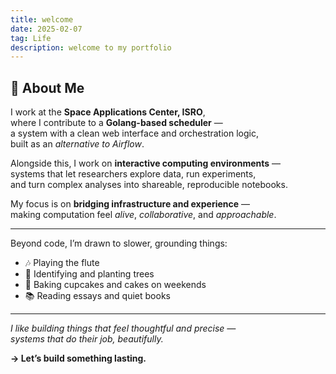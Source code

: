 ```yaml
---
title: welcome
date: 2025-02-07
tag: Life
description: welcome to my portfolio
---
```


## 🌿 About Me

I work at the **Space Applications Center, ISRO**,  
where I contribute to a **Golang-based scheduler** —  
a system with a clean web interface and orchestration logic,  
built as an *alternative to Airflow*.

Alongside this, I work on **interactive computing environments** —  
systems that let researchers explore data, run experiments,  
and turn complex analyses into shareable, reproducible notebooks.

My focus is on **bridging infrastructure and experience** —  
making computation feel *alive*, *collaborative*, and *approachable*.

---

Beyond code, I’m drawn to slower, grounding things:

- 🎶 Playing the flute  
- 🌳 Identifying and planting trees  
- 🍰 Baking cupcakes and cakes on weekends  
- 📚 Reading essays and quiet books  

---

*I like building things that feel thoughtful and precise —*  
*systems that do their job, beautifully.*

**→ Let’s build something lasting.**
